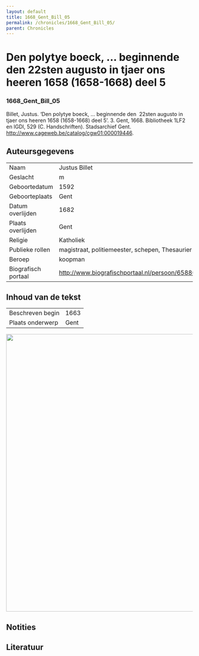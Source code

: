 ```yaml
---
layout: default
title: 1668_Gent_Bill_05
permalink: /chronicles/1668_Gent_Bill_05/
parent: Chronicles
--- 
```



# Den polytye boeck, ... beginnende den  22sten augusto in tjaer ons heeren 1658 (1658-1668) deel 5 

### 1668_Gent_Bill_05 

Billet, Justus. ‘Den polytye boeck, ... beginnende den  22sten augusto in tjaer ons heeren 1658 (1658-1668) deel 5’. 3. Gent, 1668. Bibliotheek 1LF2 en lGDl, 529 (C. Handschriften). Stadsarchief Gent. http://www.cageweb.be/catalog/cgw01:000019446. 

## Auteursgegevens 

| | | 
| --------------- | --------------- | 
| Naam | Justus Billet | 
| Geslacht | m | 
| Geboortedatum | 1592 | 
| Geboorteplaats | Gent | 
| Datum overlijden | 1682 | 
| Plaats overlijden | Gent | 
| Religie | Katholiek | 
| Publieke rollen | magistraat, politiemeester, schepen, Thesaurier | 
| Beroep | koopman | 
| Biografisch portaal | http://www.biografischportaal.nl/persoon/65880947 | 

## Inhoud van de tekst 

| | | 
| --------------- | --------------- | 
| Beschreven begin | 1663 | 
| Plaats onderwerp | Gent | 

[<img src="..\..\barplots_chronicles\1668_Gent_Bill_05.jpg" width="750"/>](..\..\barplots_chronicles\1668_Gent_Bill_05.jpg) 

## Notities 

## Literatuur 

